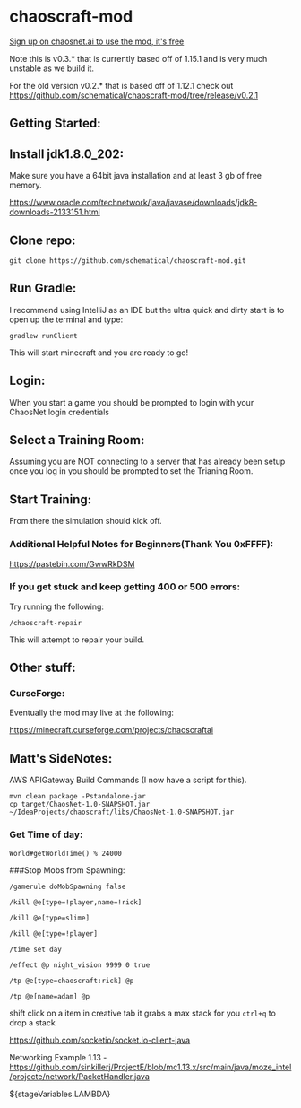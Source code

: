 # chaoscraft-mod
[Sign up on chaosnet.ai to use the mod, it's free](https://chaosnet.ai)


Note this is v0.3.* that is currently based off of 1.15.1 and is very much unstable as we build it.

For the old version v0.2.* that is based off of 1.12.1 check out https://github.com/schematical/chaoscraft-mod/tree/release/v0.2.1


## Getting Started:
## Install jdk1.8.0_202:

Make sure you have a 64bit java installation and at least 3 gb of free memory.


https://www.oracle.com/technetwork/java/javase/downloads/jdk8-downloads-2133151.html

## Clone repo:
```
git clone https://github.com/schematical/chaoscraft-mod.git
```

## Run Gradle:
I recommend using IntelliJ as an IDE but the ultra quick and dirty start is to open up the terminal and type:
```
gradlew runClient
```
This will start minecraft and you are ready to go!

## Login:
When you start a game you should be prompted to login with your ChaosNet login credentials

## Select a Training Room:
Assuming you are NOT connecting to a server that has already been setup once you log in you should be prompted to set the Trianing Room.

## Start Training:
From there the simulation should kick off.

### Additional Helpful Notes for Beginners(Thank You 0xFFFF):
https://pastebin.com/GwwRkDSM


### If you get stuck and keep getting 400 or 500 errors:
Try running the following:
```
/chaoscraft-repair
```
This will attempt to repair your build.

## Other stuff:
### CurseForge:
Eventually the mod may live at the following:

https://minecraft.curseforge.com/projects/chaoscraftai





## Matt's SideNotes:
AWS APIGateway Build Commands (I now have a script for this).
```
mvn clean package -Pstandalone-jar
cp target/ChaosNet-1.0-SNAPSHOT.jar  ~/IdeaProjects/chaoscraft/libs/ChaosNet-1.0-SNAPSHOT.jar
```

### Get Time of day:

```
World#getWorldTime() % 24000
```

###Stop Mobs from Spawning:
```
/gamerule doMobSpawning false
```

```
/kill @e[type=!player,name=!rick]
```

```
/kill @e[type=slime]
```

```
/kill @e[type=!player]
```

```
/time set day
```

```
/effect @p night_vision 9999 0 true
```

```
/tp @e[type=chaoscraft:rick] @p
```

```
/tp @e[name=adam] @p
```



shift click on a item in creative tab it grabs a max stack for you
```ctrl+q``` to drop a stack

https://github.com/socketio/socket.io-client-java

Networking Example 1.13 - https://github.com/sinkillerj/ProjectE/blob/mc1.13.x/src/main/java/moze_intel/projecte/network/PacketHandler.java



${stageVariables.LAMBDA} 
